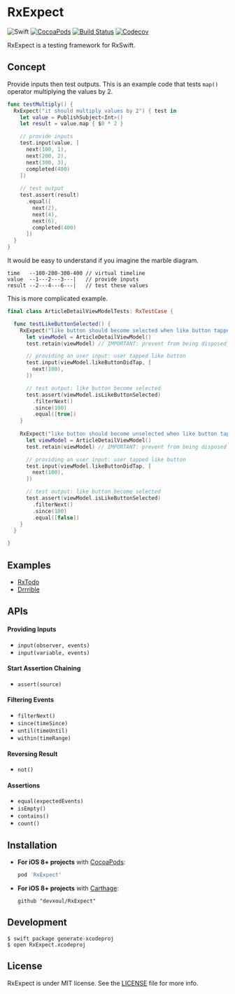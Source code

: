 RxExpect
========

![Swift](https://img.shields.io/badge/Swift-3.1-orange.svg)
[![CocoaPods](http://img.shields.io/cocoapods/v/RxExpect.svg)](https://cocoapods.org/pods/RxExpect)
[![Build Status](https://travis-ci.org/devxoul/RxExpect.svg?branch=master)](https://travis-ci.org/devxoul/RxExpect)
[![Codecov](https://img.shields.io/codecov/c/github/devxoul/RxExpect.svg)](https://codecov.io/gh/devxoul/RxExpect/)

RxExpect is a testing framework for RxSwift.

## Concept

Provide inputs then test outputs. This is an example code that tests `map()` operator multiplying the values by 2.

```swift
func testMultiply() {
  RxExpect("it should multiply values by 2") { test in
    let value = PublishSubject<Int>()
    let result = value.map { $0 * 2 }

    // provide inputs
    test.input(value, [
      next(100, 1),
      next(200, 2),
      next(300, 3),
      completed(400)
    ])
    
    // test output
    test.assert(result)
      .equal([
        next(2),
        next(4),
        next(6),
        completed(400)
      ])
  }
}
```

It would be easy to understand if you imagine the marble diagram.

```
time   --100-200-300-400 // virtual timeline
value  --1---2---3---|   // provide inputs
result --2---4---6---|   // test these values
```

This is more complicated example.

```swift
final class ArticleDetailViewModelTests: RxTestCase {

  func testLikeButtonSelected() {
    RxExpect("like button should become selected when like button tapped") { test in
      let viewModel = ArticleDetailViewModel()
      test.retain(viewModel) // IMPORTANT: prevent from being disposed while testing

      // providing an user input: user tapped like button
      test.input(viewModel.likeButtonDidTap, [
        next(100),
      ])

      // test output: like button become selected
      test.assert(viewModel.isLikeButtonSelected)
        .filterNext()
        .since(100)
        .equal([true])
    }
    
    RxExpect("like button should become unselected when like button tapped") { test in
      let viewModel = ArticleDetailViewModel()
      test.retain(viewModel) // IMPORTANT: prevent from being disposed while testing

      // providing an user input: user tapped like button
      test.input(viewModel.likeButtonDidTap, [
        next(100),
      ])

      // test output: like button become selected
      test.assert(viewModel.isLikeButtonSelected)
        .filterNext()
        .since(100)
        .equal([false])
    }
  }

}
```

## Examples

* [RxTodo](https://github.com/devxoul/RxTodo/tree/master/RxTodoTests/Sources/Tests)
* [Drrrible](https://github.com/devxoul/Drrrible/tree/master/DrrribleTests/Sources)

## APIs

#### Providing Inputs

* `input(observer, events)`
* `input(variable, events)`

#### Start Assertion Chaining

* `assert(source)`

#### Filtering Events

* `filterNext()`
* `since(timeSince)`
* `until(timeUntil)`
* `within(timeRange)`

#### Reversing Result

* `not()`

#### Assertions

* `equal(expectedEvents)`
* `isEmpty()`
* `contains()`
* `count()`

## Installation

- **For iOS 8+ projects** with [CocoaPods](https://cocoapods.org):

    ```ruby
    pod 'RxExpect'
    ```

- **For iOS 8+ projects** with [Carthage](https://github.com/Carthage/Carthage):

    ```
    github "devxoul/RxExpect"
    ```

## Development

```console
$ swift package generate-xcodeproj
$ open RxExpect.xcodeproj
```

## License

RxExpect is under MIT license. See the [LICENSE](LICENSE) file for more info.
